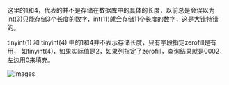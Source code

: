 这里的1和4，代表的并不是存储在数据库中的具体的长度，以前总是会误以为int(3)只能存储3个长度的数字，int(11)就会存储11个长度的数字，这是大错特错的。

tinyint(1) 和 tinyint(4) 中的1和4并不表示存储长度，只有字段指定zerofill是有用，
如tinyint(4)，如果实际值是2，如果列指定了zerofill，查询结果就是0002，左边用0来填充。




![images](https://note.youdao.com/yws/public/resource/2a5b7fb6fd0370dba39af73e2bc990b9/xmlnote/0C0124BD7F944F5E91F2FCABA35B49BD/1156)